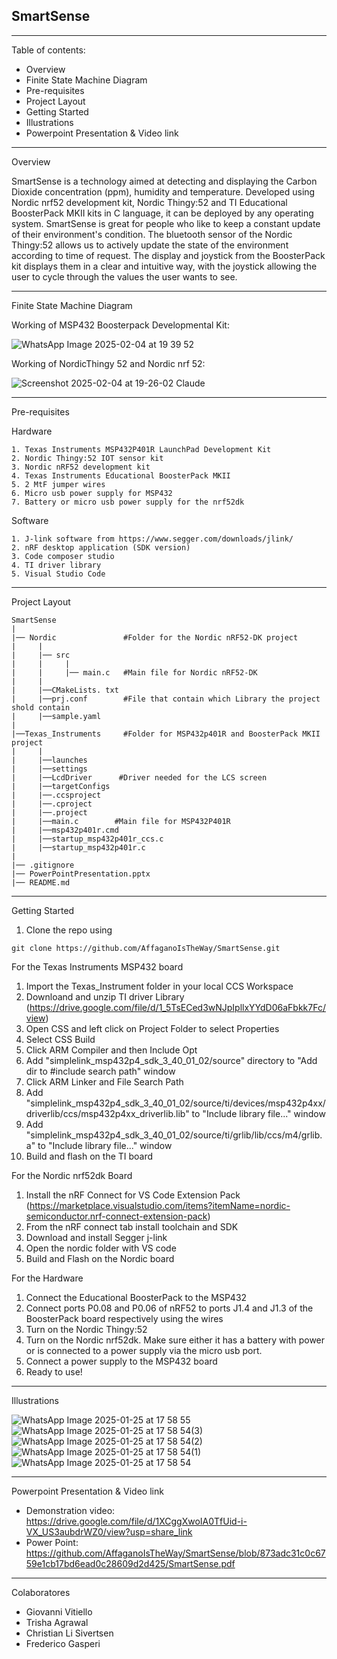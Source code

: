 ## SmartSense
***
Table of contents:
- Overview
- Finite State Machine Diagram
- Pre-requisites
- Project Layout
- Getting Started
- Illustrations
- Powerpoint Presentation & Video link

***
Overview

SmartSense is a technology aimed at detecting and displaying the Carbon Dioxide concentration (ppm), humidity and temperature. Developed using Nordic nrf52 development kit, Nordic Thingy:52 and TI Educational BoosterPack MKII kits in C language, it can be deployed by any operating system. SmartSense is great for people who like to keep a constant update of their environment's condition. The bluetooth sensor of the Nordic Thingy:52 allows us to actively update the state of the environment according to time of request. The display and joystick from the BoosterPack kit displays them in a clear and intuitive way, with the joystick allowing the user to cycle through the values the user wants to see. 
***
Finite State Machine Diagram


Working of MSP432 Boosterpack Developmental Kit:

![WhatsApp Image 2025-02-04 at 19 39 52](https://github.com/user-attachments/assets/30cd4935-e904-4707-91aa-a64bb792935b)

Working of NordicThingy 52 and Nordic nrf 52:

![Screenshot 2025-02-04 at 19-26-02 Claude](https://github.com/user-attachments/assets/32d1d6ea-f3de-45eb-8db7-9ebb8b076546)

***
Pre-requisites

  Hardware
  
    1. Texas Instruments MSP432P401R LaunchPad Development Kit
    2. Nordic Thingy:52 IOT sensor kit
    3. Nordic nRF52 development kit
    4. Texas Instruments Educational BoosterPack MKII
    5. 2 MtF jumper wires
    6. Micro usb power supply for MSP432
    7. Battery or micro usb power supply for the nrf52dk
    
    
  Software
  
    1. J-link software from https://www.segger.com/downloads/jlink/
    2. nRF desktop application (SDK version)
    3. Code composer studio
    4. TI driver library
    5. Visual Studio Code
***
Project Layout

    SmartSense
    |
    |── Nordic               #Folder for the Nordic nRF52-DK project
    |     |
    |     |── src
    |     |     |
    |     |     |── main.c   #Main file for Nordic nRF52-DK
    |     |
    |     |──CMakeLists. txt
    |     |──prj.conf        #File that contain which Library the project shold contain
    |     |──sample.yaml
    |
    |──Texas_Instruments     #Folder for MSP432p401R and BoosterPack MKII project
    |     |
    |     |──launches
    |     |──settings
    |     |──LcdDriver      #Driver needed for the LCS screen
    |     |──targetConfigs
    |     |──.ccsproject
    |     |──.cproject
    |     |──.project
    |     |──main.c        #Main file for MSP432P401R
    |     |──msp432p401r.cmd
    |     |──startup_msp432p401r_ccs.c
    |     |──startup_msp432p401r.c
    |
    |── .gitignore
    |── PowerPointPresentation.pptx
    |── README.md

***
Getting Started

1. Clone the repo using

```
git clone https://github.com/AffaganoIsTheWay/SmartSense.git
```

For the Texas Instruments MSP432 board
1. Import the Texas_Instrument folder in your local CCS Workspace
2. Downloand and unzip TI driver Library (https://drive.google.com/file/d/1_5TsECed3wNJpIpllxYYdD06aFbkk7Fc/view)
3. Open CSS and left click on Project Folder to select Properties
4. Select CSS Build
5. Click ARM Compiler and then Include Opt
6. Add "simplelink_msp432p4_sdk_3_40_01_02/source" directory to "Add dir to #include search path" window
7. Click ARM Linker and File Search Path
8. Add "simplelink_msp432p4_sdk_3_40_01_02/source/ti/devices/msp432p4xx/driverlib/ccs/msp432p4xx_driverlib.lib" to "Include library file..." window
9. Add "simplelink_msp432p4_sdk_3_40_01_02/source/ti/grlib/lib/ccs/m4/grlib.a" to "Include library file..." window
10. Build and flash on the TI board

For the Nordic nrf52dk Board
1. Install the nRF Connect for VS Code Extension Pack (https://marketplace.visualstudio.com/items?itemName=nordic-semiconductor.nrf-connect-extension-pack)
2. From the nRF connect tab install toolchain and SDK
3. Download and install Segger j-link
4. Open the nordic folder with VS code
5. Build and Flash on the Nordic board

For the Hardware
1. Connect the Educational BoosterPack to the MSP432
2. Connect ports P0.08 and P0.06 of nRF52 to ports J1.4 and J1.3 of the BoosterPack board respectively using the wires
3. Turn on the Nordic Thingy:52
4. Turn on the Nordic nrf52dk. Make sure either it has a battery with power or is connected to a power supply via the micro usb port.
5. Connect a power supply to the MSP432 board
6. Ready to use!

***
Illustrations

![WhatsApp Image 2025-01-25 at 17 58 55](https://github.com/user-attachments/assets/e2e87625-18a6-4f4d-934e-8101017b1eb6)
![WhatsApp Image 2025-01-25 at 17 58 54(3)](https://github.com/user-attachments/assets/35f27e1b-5c13-4a1b-b196-42a63d383394)
![WhatsApp Image 2025-01-25 at 17 58 54(2)](https://github.com/user-attachments/assets/d4d73d66-21f5-448d-89d1-df2ad340629d)
![WhatsApp Image 2025-01-25 at 17 58 54(1)](https://github.com/user-attachments/assets/984bb302-fd9f-4567-9c96-3622faf180af)
![WhatsApp Image 2025-01-25 at 17 58 54](https://github.com/user-attachments/assets/bf45d9d5-d4f8-447c-9cda-a076ba398405)
****
Powerpoint Presentation & Video link

- Demonstration video: https://drive.google.com/file/d/1XCggXwoIA0TfUid-i-VX_US3aubdrWZ0/view?usp=share_link
- Power Point: https://github.com/AffaganoIsTheWay/SmartSense/blob/873adc31c0c6759e1cb17bd6ead0c28609d2d425/SmartSense.pdf
****
Colaboratores

- Giovanni Vitiello
- Trisha Agrawal
- Christian Li Sivertsen
- Frederico Gasperi
